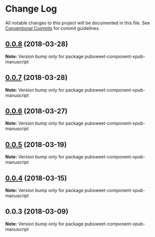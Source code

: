# Change Log

All notable changes to this project will be documented in this file.
See [Conventional Commits](https://conventionalcommits.org) for commit guidelines.

<a name="0.0.8"></a>
## [0.0.8](https://gitlab.coko.foundation/pubsweet/pubsweet/compare/pubsweet-component-xpub-manuscript@0.0.7...pubsweet-component-xpub-manuscript@0.0.8) (2018-03-28)




**Note:** Version bump only for package pubsweet-component-xpub-manuscript

<a name="0.0.7"></a>
## [0.0.7](https://gitlab.coko.foundation/pubsweet/pubsweet/compare/pubsweet-component-xpub-manuscript@0.0.6...pubsweet-component-xpub-manuscript@0.0.7) (2018-03-28)




**Note:** Version bump only for package pubsweet-component-xpub-manuscript

<a name="0.0.6"></a>
## [0.0.6](https://gitlab.coko.foundation/pubsweet/pubsweet/compare/pubsweet-component-xpub-manuscript@0.0.5...pubsweet-component-xpub-manuscript@0.0.6) (2018-03-27)




**Note:** Version bump only for package pubsweet-component-xpub-manuscript

<a name="0.0.5"></a>
## [0.0.5](https://gitlab.coko.foundation/pubsweet/pubsweet/compare/pubsweet-component-xpub-manuscript@0.0.4...pubsweet-component-xpub-manuscript@0.0.5) (2018-03-19)




**Note:** Version bump only for package pubsweet-component-xpub-manuscript

<a name="0.0.4"></a>
## [0.0.4](https://gitlab.coko.foundation/pubsweet/pubsweet/compare/pubsweet-component-xpub-manuscript@0.0.3...pubsweet-component-xpub-manuscript@0.0.4) (2018-03-15)




**Note:** Version bump only for package pubsweet-component-xpub-manuscript

<a name="0.0.3"></a>

## 0.0.3 (2018-03-09)

**Note:** Version bump only for package pubsweet-component-xpub-manuscript
